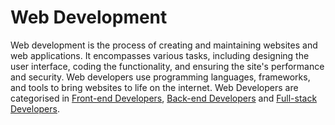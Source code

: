 # Web Development

Web development is the process of creating and maintaining websites and web applications. It encompasses various tasks, including designing the user interface, coding the functionality, and ensuring the site's performance and security. Web developers use programming languages, frameworks, and tools to bring websites to life on the internet. Web Developers are categorised in [Front-end Developers](Front-end%20Development.md), [Back-end Developers](Back-end%20Development.md) and [Full-stack Developers](Full-stack%20Development.md).